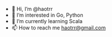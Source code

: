 - 👋 Hi, I’m @haotrr
- 👀 I’m interested in Go, Python
- 🌱 I’m currently learning Scala
- 📫 How to reach me haotrr@gmail.com

<!---
haotrr/haotrr is a ✨ special ✨ repository because its `README.md` (this file) appears on your GitHub profile.
You can click the Preview link to take a look at your changes.
--->
